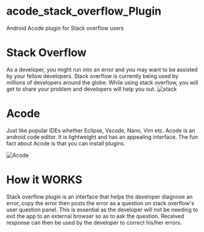 # acode_stack_overflow_Plugin
Android Acode plugin for Stack overflow users

# Stack Overflow
As a developer, you might run into an error and you may want to be assisted by your fellow developers. Stack overflow is currently being used by millions of developers around the globe. While using stack overflow, you will get to share your problem and developers will help you out.
![stack](https://github.com/rodneymbasu254/acode_stack_overflow_Plugin/assets/122750072/42b590b4-8874-4ddc-a99c-544bff0b6cca)


# Acode
Just like popular IDEs whether Eclipse, Vscode, Nano, Vim etc. Acode is an android code editor. It is lightweight and has an appealing interface. The  fun fact about Acode is that you can install plugins. 

![Acode](https://github.com/rodneymbasu254/acode_stack_overflow_Plugin/assets/122750072/5d74b322-bf4e-40d3-8251-23a39584d059)


# How it WORKS
Stack overflow plugin is an interface that helps the developer diagnose an error, copy the error then posts the error as a question on stack overflow's user question panel. This is essential as the developer will not be needing to exit the app to an external browser so as to ask the question. Received response can then be used by the developer to correct his/her errors.

